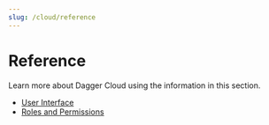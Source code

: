 ```yaml
---
slug: /cloud/reference
---
```


# Reference

Learn more about Dagger Cloud using the information in this section.

- [User Interface](./741031-user-interface.md)
- [Roles and Permissions](./968372-roles-permissions.md)
